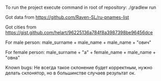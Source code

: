 To run the project execute command in root of repository:
./gradlew run

Got data from https://github.com/Raven-SL/ru-pnames-list

Got cities from https://gist.github.com/helart/96225136a784f8a3987398be96456dce

For male person:
male_surname + male_name + male_name + "ович"

For female person:
male_surname + "а" + female_name + male_name + "овна"

Known bugs:
Не всегда такое склонение будет корректным, нужно делать склонятор, но в большинстве случаев результат ок.
